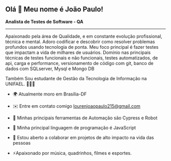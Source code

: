 
## Olá 👋 Meu nome é João Paulo!


**Analista de Testes de Software - QA**

-----------------------------

Apaixonado pela área de Qualidade, e em constante evolução profissional, técnica e mental. Adoro codificar e descobrir como resolver problemas profundos usando tecnologia de ponta. Meu foco principal é fazer testes que impactam a vida de milhares de usuários. Domínio nas principais técnicas de testes funcionais e não funcionais, testes automatizados, de api, carga e performance, versionamento de código com git, banco de dados com SQLserver, Mysql e Mongo DB

Também Sou estudante de Gestão da Tecnologia de Informação na UNIFAEL. 👩🏻‍💻

* 🌍 Atualmente moro em Brasília-DF

* ✉️ Entre em contato comigo [lourenjoaopaulo215@gmail.com](mailto:guilhermomasid@gmail.com)

* 🚀 Minhas principais ferramentas de Automação são Cypress e Robot 

* 🧠 Minha principal linguagem de programação é JavaScript

* 🤝 Estou aberto a colaborar em projetos de alto impacto na vida das pessoas

* ⚡Apaixonado por música, quadrinhos, filmes e esportes.



